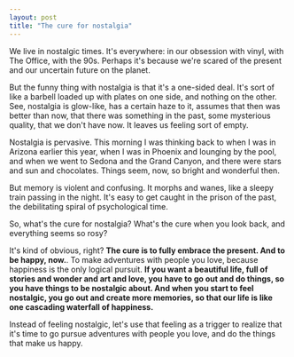 ```yaml
---
layout: post
title: "The cure for nostalgia"
---
```

We live in nostalgic times. It's everywhere: in our obsession with vinyl, with The Office, with the 90s. Perhaps it's because we're scared of the present and our uncertain future on the planet.

But the funny thing with nostalgia is that it's a one-sided deal. It's sort of like a barbell loaded up with plates on one side, and nothing on the other. See, nostalgia is glow-like, has a certain haze to it, assumes that then was better than now, that there was something in the past, some mysterious quality, that we don't have now. It leaves us feeling sort of empty.

Nostalgia is pervasive. This morning I was thinking back to when I was in Arizona earlier this year, when I was in Phoenix and lounging by the pool, and when we went to Sedona and the Grand Canyon, and there were stars and sun and chocolates. Things seem, now, so bright and wonderful then.

But memory is violent and confusing. It morphs and wanes, like a sleepy train passing in the night. It's easy to get caught in the prison of the past, the debilitating spiral of psychological time.

So, what's the cure for nostalgia? What's the cure when you look back, and everything seems so rosy?

It's kind of obvious, right? **The cure is to fully embrace the present. And to be happy, now.**. To make adventures with people you love, because happiness is the only logical pursuit. **If you want a beautiful life, full of stories and wonder and art and love, you have to go out and do things, so you have things to be nostalgic about. And when you start to feel nostalgic, you go out and create more memories, so that our life is like one cascading waterfall of happiness.**

Instead of feeling nostalgic, let's use that feeling as a trigger to realize that it's time to go pursue adventures with people you love, and do the things that make us happy.
